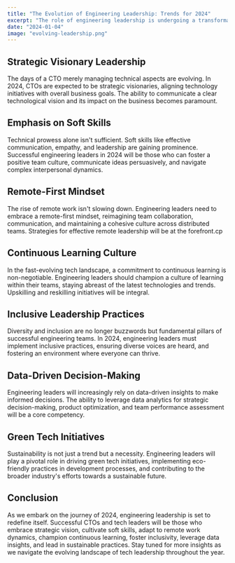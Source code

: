 ```yaml
---
title: "The Evolution of Engineering Leadership: Trends for 2024"
excerpt: "The role of engineering leadership is undergoing a transformation. As we step into 2024, it's crucial for CTOs and tech leaders to stay ahead of the curve. This blog post explores the key trends shaping engineering leadership in the coming year."
date: "2024-01-04"
image: "evolving-leadership.png"
---
```


## **Strategic Visionary Leadership**

The days of a CTO merely managing technical aspects are evolving. In 2024, CTOs are expected to be strategic visionaries, aligning technology initiatives with overall business goals. The ability to communicate a clear technological vision and its impact on the business becomes paramount.

## **Emphasis on Soft Skills**

Technical prowess alone isn't sufficient. Soft skills like effective communication, empathy, and leadership are gaining prominence. Successful engineering leaders in 2024 will be those who can foster a positive team culture, communicate ideas persuasively, and navigate complex interpersonal dynamics.

## **Remote-First Mindset**

The rise of remote work isn't slowing down. Engineering leaders need to embrace a remote-first mindset, reimagining team collaboration, communication, and maintaining a cohesive culture across distributed teams. Strategies for effective remote leadership will be at the forefront.cp

## **Continuous Learning Culture**

In the fast-evolving tech landscape, a commitment to continuous learning is non-negotiable. Engineering leaders should champion a culture of learning within their teams, staying abreast of the latest technologies and trends. Upskilling and reskilling initiatives will be integral.

## **Inclusive Leadership Practices**

Diversity and inclusion are no longer buzzwords but fundamental pillars of successful engineering teams. In 2024, engineering leaders must implement inclusive practices, ensuring diverse voices are heard, and fostering an environment where everyone can thrive.

## **Data-Driven Decision-Making**

Engineering leaders will increasingly rely on data-driven insights to make informed decisions. The ability to leverage data analytics for strategic decision-making, product optimization, and team performance assessment will be a core competency.

## **Green Tech Initiatives**

Sustainability is not just a trend but a necessity. Engineering leaders will play a pivotal role in driving green tech initiatives, implementing eco-friendly practices in development processes, and contributing to the broader industry's efforts towards a sustainable future.

## **Conclusion**

As we embark on the journey of 2024, engineering leadership is set to redefine itself. Successful CTOs and tech leaders will be those who embrace strategic vision, cultivate soft skills, adapt to remote work dynamics, champion continuous learning, foster inclusivity, leverage data insights, and lead in sustainable practices. Stay tuned for more insights as we navigate the evolving landscape of tech leadership throughout the year.